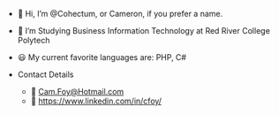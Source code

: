 - 👋 Hi, I’m @Cohectum, or Cameron, if you prefer a name.
- 🏫 I’m Studying Business Information Technology at Red River College Polytech
- 😃 My current favorite languages are: PHP, C#

 - Contact Details
    - 📧 Cam.Foy@Hotmail.com
    - 🏢 https://www.linkedin.com/in/cfoy/
